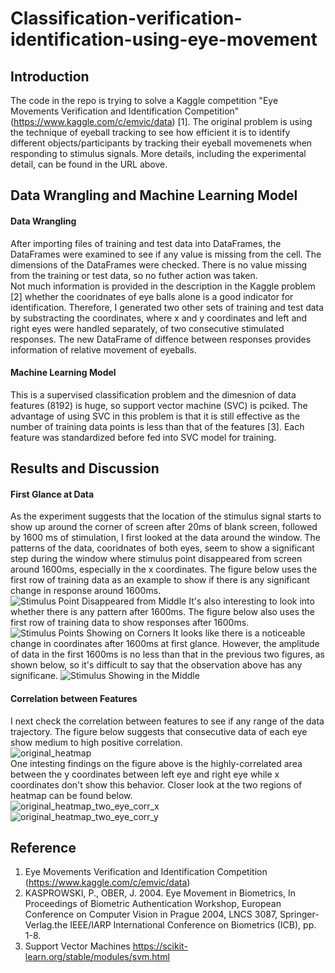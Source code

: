 # Classification-verification-identification-using-eye-movement
## Introduction
The code in the repo is trying to solve a Kaggle competition "Eye Movements Verification and Identification Competition" (https://www.kaggle.com/c/emvic/data) [1]. The original problem is using the technique of eyeball tracking to see how efficient it is to identify different objects/participants by tracking their eyeball movemenets when responding to stimulus signals. More details, including the experimental detail, can be found in the URL above.
## Data Wrangling and Machine Learning Model
#### Data Wrangling
After importing files of training and test data into DataFrames, the DataFrames were examined to see if any value is missing from the cell. The dimensions of the DataFrames were checked. There is no value missing from the training or test data, so no futher action was taken.   
Not much information is provided in the description in the Kaggle problem [2] whether the cooridnates of eye balls alone is a good indicator for identification. Therefore, I generated two other sets of training and test data by substracting the coordinates, where x and y coordinates and left and right eyes were handled separately, of two consecutive stimulated responses. The new DataFrame of diffence between responses provides information of relative movement of eyeballs.  
#### Machine Learning Model
This is a supervised classification problem and the dimesnion of data features (8192) is huge, so support vector machine (SVC) is pciked. The advantage of using SVC in this problem is that it is still effective as the number of training data points is less than that of the features [3]. Each feature was standardized before fed into SVC model for training.
## Results and Discussion
#### First Glance at Data
As the experiment suggests that the location of the stimulus signal starts to show up around the corner of screen after 20ms of blank screen, followed by 1600 ms of stimulation, I first looked at the data around the window. The patterns of the data, cooridnates of both eyes, seem to show a significant step during the window where stimulus point disappeared from screen around 1600ms, especially in the x coordinates. The figure below uses the first row of training data as an example to show if there is any significant change in response around 1600ms.
![Stimulus Point Disappeared from Middle](https://user-images.githubusercontent.com/30448897/129472519-5518504d-3578-4624-a8ec-6c713f526b0b.png)
It's also interesting to look into whether there is any pattern after 1600ms. The figure below also uses the first row of training data to show responses after 1600ms.
![Stimulus Points Showing on Corners](https://user-images.githubusercontent.com/30448897/129472533-46d0eb7d-9544-485a-b8ec-9762489d2630.png)
It looks like there is a noticeable change in coordinates after 1600ms at first glance. However, the amplitude of data in the first 1600ms is no less than that in the previous two figures, as shown below, so it's difficult to say that the observation above has any significane.
![Stimulus Showing in the Middle](https://user-images.githubusercontent.com/30448897/129472639-d7b903ab-96be-4f7b-9d1d-3f768d60ac78.png)
#### Correlation between Features
I next check the correlation between features to see if any range of the data trajectory. The figure below suggests that consecutive data of each eye show medium to high positive correlation.   
![original_heatmap](https://user-images.githubusercontent.com/30448897/129472994-aac7c136-0cd5-4833-bbc5-308d2b910156.png)   
One intesting findings on the figure above is the highly-correlated area between the y coordinates between left eye and right eye while x coordinates don't show this behavior. Closer look at the two regions of heatmap can be found below.   
![original_heatmap_two_eye_corr_x](https://user-images.githubusercontent.com/30448897/129473612-662598b9-faa3-4945-8361-4302c6f5b9b2.png)   
![original_heatmap_two_eye_corr_y](https://user-images.githubusercontent.com/30448897/129473623-0b69669b-1ce5-4511-8902-64dd21bb075a.png)



## Reference
1. Eye Movements Verification and Identification Competition (https://www.kaggle.com/c/emvic/data) 
2. KASPROWSKI, P., OBER, J. 2004. Eye Movement in Biometrics, In Proceedings of Biometric Authentication Workshop, European Conference on Computer Vision in Prague 2004, LNCS 3087, Springer-Verlag.the IEEE/IARP International Conference on Biometrics (ICB), pp. 1-8.
3. Support Vector Machines https://scikit-learn.org/stable/modules/svm.html
